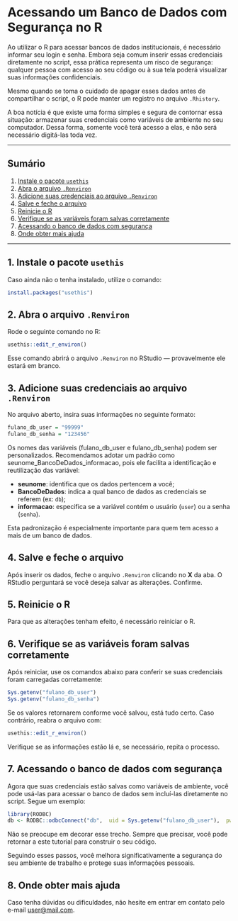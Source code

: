 # Acessando um Banco de Dados com Segurança no R

Ao utilizar o R para acessar bancos de dados institucionais, é necessário informar seu login e senha. Embora seja comum inserir essas credenciais diretamente no script, essa prática representa um risco de segurança: qualquer pessoa com acesso ao seu código ou à sua tela poderá visualizar suas informações confidenciais.

Mesmo quando se toma o cuidado de apagar esses dados antes de compartilhar o script, o R pode manter um registro no arquivo `.Rhistory`.

A boa notícia é que existe uma forma simples e segura de contornar essa situação: armazenar suas credenciais como variáveis de ambiente no seu computador. Dessa forma, somente você terá acesso a elas, e não será necessário digitá-las toda vez.

---

## Sumário

1. [Instale o pacote `usethis`](#1-instale-o-pacote-usethis)  
2. [Abra o arquivo `.Renviron`](#2-abra-o-arquivo-renviron)  
3. [Adicione suas credenciais ao arquivo `.Renviron`](#3-adicione-suas-credenciais-ao-arquivo-renviron)  
4. [Salve e feche o arquivo](#4-salve-e-feche-o-arquivo)  
5. [Reinicie o R](#5-reinicie-o-r)  
6. [Verifique se as variáveis foram salvas corretamente](#6-verifique-se-as-variáveis-foram-salvas-corretamente)  
7. [Acessando o banco de dados com segurança](#7-acessando-o-banco-de-dados-com-segurança)  
8. [Onde obter mais ajuda](#8-onde-obter-mais-ajuda)

---

## 1. Instale o pacote `usethis`

Caso ainda não o tenha instalado, utilize o comando:

```r
install.packages("usethis")
```

## 2. Abra o arquivo `.Renviron`

Rode o seguinte comando no R:

```r
usethis::edit_r_environ()
```

Esse comando abrirá o arquivo `.Renviron` no RStudio — provavelmente ele estará em branco.

## 3. Adicione suas credenciais ao arquivo `.Renviron`

No arquivo aberto, insira suas informações no seguinte formato:

```r
fulano_db_user = "99999"
fulano_db_senha = "123456"
```

Os nomes das variáveis (fulano_db_user e fulano_db_senha) podem ser personalizados. Recomendamos adotar um padrão como seunome_BancoDeDados_informacao, pois ele facilita a identificação e reutilização das variável:

- **seunome**: identifica que os dados pertencem a você;
- **BancoDeDados**: indica a qual banco de dados as credenciais se referem (ex: `db`);
- **informacao**: especifica se a variável contém o usuário (`user`) ou a senha (`senha`).

Esta padronização é especialmente importante para quem tem acesso a mais de um banco de dados.

## 4. Salve e feche o arquivo

Após inserir os dados, feche o arquivo `.Renviron` clicando no **X** da aba. O RStudio perguntará se você deseja salvar as alterações. Confirme.

## 5. Reinicie o R

Para que as alterações tenham efeito, é necessário reiniciar o R.

## 6. Verifique se as variáveis foram salvas corretamente

Após reiniciar, use os comandos abaixo para conferir se suas credenciais foram carregadas corretamente:
```r
Sys.getenv("fulano_db_user")
Sys.getenv("fulano_db_senha")
```

Se os valores retornarem conforme você salvou, está tudo certo. Caso contrário, reabra o arquivo com:

```r
usethis::edit_r_environ()
```

Verifique se as informações estão lá e, se necessário, repita o processo.

## 7. Acessando o banco de dados com segurança

Agora que suas credenciais estão salvas como variáveis de ambiente, você pode usá-las para acessar o banco de dados sem incluí-las diretamente no script. Segue um exemplo:

```r
library(RODBC)
db <- RODBC::odbcConnect("db",  uid = Sys.getenv("fulano_db_user"),  pwd = Sys.getenv("fulano_db_senha"),  DBMSencoding = "UTF-8")
```

Não se preocupe em decorar esse trecho. Sempre que precisar, você pode retornar a este tutorial para construir o seu código.

Seguindo esses passos, você melhora significativamente a segurança do seu ambiente de trabalho e protege suas informações pessoais.

## 8. Onde obter mais ajuda


Caso tenha dúvidas ou dificuldades, não hesite em entrar em contato pelo e-mail [user@mail.com](mailto:user@mail.com).


